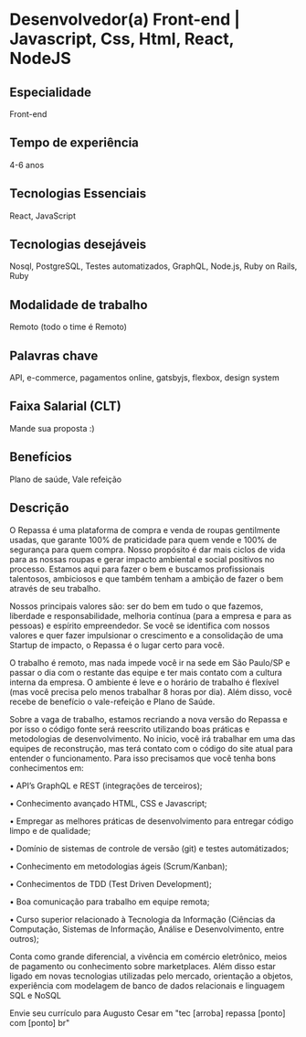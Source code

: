 # Desenvolvedor(a) Front-end | Javascript, Css, Html, React, NodeJS

## Especialidade
Front-end

## Tempo de experiência
4-6 anos

## Tecnologias Essenciais
React, JavaScript

## Tecnologias desejáveis
Nosql, PostgreSQL, Testes automatizados, GraphQL, Node.js, Ruby on Rails, Ruby

## Modalidade de trabalho
Remoto (todo o time é Remoto)

## Palavras chave
API, e-commerce, pagamentos online, gatsbyjs, flexbox, design system

## Faixa Salarial (CLT)
Mande sua proposta :)

## Benefícios
Plano de saúde, Vale refeição

## Descrição
O Repassa é uma plataforma de compra e venda de roupas gentilmente usadas, que garante 100% de praticidade para quem vende e 100% de segurança para quem compra. Nosso propósito é dar mais ciclos de vida para as nossas roupas e gerar impacto ambiental e social positivos no processo. Estamos aqui para fazer o bem e buscamos profissionais talentosos, ambiciosos e que também tenham a ambição de fazer o bem através de seu trabalho. 

Nossos principais valores são: ser do bem em tudo o que fazemos, liberdade e responsabilidade, melhoria contínua (para a empresa e para as pessoas) e espírito empreendedor. Se você se identifica com nossos valores e quer fazer impulsionar o crescimento e a consolidação de uma Startup de impacto, o Repassa é o lugar certo para você.

O trabalho é remoto, mas nada impede você ir na sede em São Paulo/SP e passar o dia com o restante das equipe e ter mais contato com a cultura interna da empresa. O ambiente é leve e o horário de trabalho é flexível (mas você precisa pelo menos trabalhar 8 horas por dia). Além disso, você recebe de benefício o vale-refeição e Plano de Saúde.

Sobre a vaga de trabalho, estamos recriando a nova versão do Repassa e por isso o código fonte será reescrito utilizando boas práticas e metodologias de desenvolvimento. No inicio, você irá trabalhar em uma das equipes de reconstrução, mas terá contato com o código do site atual para entender o funcionamento. Para isso precisamos que você tenha bons conhecimentos em:

• API’s GraphQL e REST (integrações de terceiros);

• Conhecimento avançado HTML, CSS e Javascript;

• Empregar as melhores práticas de desenvolvimento para entregar código limpo e de qualidade;

• Domínio de sistemas de controle de versão (git) e testes automátizados;

• Conhecimento em metodologias ágeis (Scrum/Kanban);

• Conhecimentos de TDD (Test Driven Development);

• Boa comunicação para trabalho em equipe remota;

• Curso superior relacionado à Tecnologia da Informação (Ciências da Computação, Sistemas de Informação, Análise e Desenvolvimento, entre outros);

Conta como grande diferencial, a vivência em comércio eletrônico, meios de pagamento ou conhecimento sobre marketplaces.
Além disso estar ligado em novas tecnologias utilizadas pelo mercado, orientação a objetos, experiência com modelagem de banco de dados relacionais e linguagem SQL e NoSQL

Envie seu currículo para Augusto Cesar em "tec [arroba] repassa [ponto] com [ponto] br"
